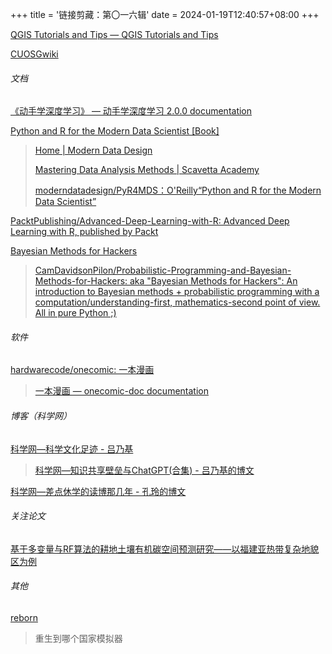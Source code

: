 +++
title = '链接剪藏：第〇一六辑'
date = 2024-01-19T12:40:57+08:00
+++

[QGIS Tutorials and Tips — QGIS Tutorials and Tips](https://www.qgistutorials.com/en/)

[CUOSGwiki](https://dges.carleton.ca/CUOSGwiki/)

<!--more-->

###### 文档

[《动手学深度学习》 — 动手学深度学习 2.0.0 documentation](https://zh-v2.d2l.ai/)

[Python and R for the Modern Data Scientist [Book]](https://www.oreilly.com/library/view/python-and-r/9781492093398/)

> [Home | Modern Data Design](https://moderndata.design/)
>
> [Mastering Data Analysis Methods | Scavetta Academy](https://scavetta.academy/)
>
> [moderndatadesign/PyR4MDS：O'Reilly“Python and R for the Modern Data Scientist”](https://github.com/moderndatadesign/PyR4MDS)

[PacktPublishing/Advanced-Deep-Learning-with-R: Advanced Deep Learning with R, published by Packt](https://github.com/PacktPublishing/Advanced-Deep-Learning-with-R)

[Bayesian Methods for Hackers](https://dataorigami.net/Probabilistic-Programming-and-Bayesian-Methods-for-Hackers/)

> [CamDavidsonPilon/Probabilistic-Programming-and-Bayesian-Methods-for-Hackers: aka "Bayesian Methods for Hackers": An introduction to Bayesian methods + probabilistic programming with a computation/understanding-first, mathematics-second point of view. All in pure Python ;)](https://github.com/CamDavidsonPilon/Probabilistic-Programming-and-Bayesian-Methods-for-Hackers)

###### 软件

[hardwarecode/onecomic: 一本漫画](https://github.com/hardwarecode/onecomic)

> [一本漫画 — onecomic-doc documentation](https://onecomic-doc.readthedocs.io/en/latest/onecomic.html)

###### 博客（科学网）

[科学网—科学文化足迹 - 吕乃基](https://blog.sciencenet.cn/home.php?mod=space&uid=210844)

> [科学网—知识共享壁垒与ChatGPT(合集) - 吕乃基的博文](https://blog.sciencenet.cn/blog-210844-1418109.html)

[科学网—差点休学的读博那几年 - 孔玲的博文](https://blog.sciencenet.cn/home.php?mod=space&uid=468808&do=blog&id=1417933)

###### 关注论文

[基于多变量与RF算法的耕地土壤有机碳空间预测研究——以福建亚热带复杂地貌区为例](http://pedologica.issas.ac.cn/html/trxb/2021/4/trxb201911220623.htm)

###### 其他

[reborn](https://uahh.site/reborn)

> 重生到哪个国家模拟器